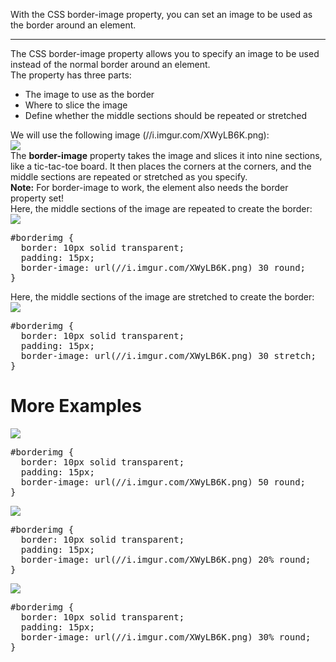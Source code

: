 With the CSS border-image property, you can set an image to be used as the border around an element.
<hr>
The CSS border-image property allows you to specify an image to be used instead of the normal border around an element.
<br>
The property has three parts:
<ul>
  <li>The image to use as the border</li>
  <li>Where to slice the image</li>
  <li>Define whether the middle sections should be repeated or stretched</li>
</ul>
We will use the following image (//i.imgur.com/XWyLB6K.png):
<br>
<img src="https://i.imgur.com/XWyLB6K.png">
<br>
The <b>border-image</b> property takes the image and slices it into nine sections, like a tic-tac-toe board. It then places the corners at the corners, and the middle sections are repeated or stretched as you specify.
<br>
<b>Note:</b> For border-image to work, the element also needs the border property set!
<br>
Here, the middle sections of the image are repeated to create the border:
<br>
<img src="https://i.imgur.com/httYU1a.jpg">
<pre>
#borderimg {
  border: 10px solid transparent;
  padding: 15px;
  border-image: url(//i.imgur.com/XWyLB6K.png) 30 round;
}
</pre>
Here, the middle sections of the image are stretched to create the border:
<br>
<img src="https://i.imgur.com/bhfpW8J.png">
<pre>
#borderimg {
  border: 10px solid transparent;
  padding: 15px;
  border-image: url(//i.imgur.com/XWyLB6K.png) 30 stretch;
}
</pre>
<h1>More Examples</h1>
<img src="https://i.imgur.com/wPdWmQ4.jpg">
<pre>
#borderimg {
  border: 10px solid transparent;
  padding: 15px;
  border-image: url(//i.imgur.com/XWyLB6K.png) 50 round;
}
</pre>
<img src="https://i.imgur.com/nR1opxr.jpg">
<pre>
#borderimg {
  border: 10px solid transparent;
  padding: 15px;
  border-image: url(//i.imgur.com/XWyLB6K.png) 20% round;
}
</pre>
<img src="https://i.imgur.com/otSDxxE.jpg">
<pre>
#borderimg {
  border: 10px solid transparent;
  padding: 15px;
  border-image: url(//i.imgur.com/XWyLB6K.png) 30% round;
}
</pre>
